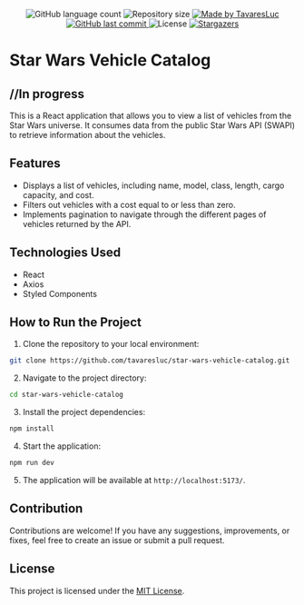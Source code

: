 
<p align="center">
  <img alt="GitHub language count" src="https://img.shields.io/github/languages/count/TavaresLuc/FindYourDuo-NLW-eSports?color=%2304D361">

  <img alt="Repository size" src="https://img.shields.io/github/repo-size/TavaresLuc/FindYourDuo-NLW-eSports">
	
  <a href="https://www.linkedin.com/in/lucas-o-tavares/">
    <img alt="Made by TavaresLuc" src="https://img.shields.io/badge/made%20by-TavaresLuc-%2304D361">
  </a>

  <a href="[https://github.com/TavaresLuc/FindYourDuo-NLW-eSports/commits/master](https://github.com/tavaresluc/star-wars-vehicle-catalog/commits)">
    <img alt="GitHub last commit" src="https://img.shields.io/github/last-commit/TavaresLuc/star-wars-vehicle-catalog">
  </a>

  <img alt="License" src="https://img.shields.io/badge/license-MIT-brightgreen">
   <a href="https://github.com/TavaresLuc/star-wars-vehicle-catalog/stargazers">
    <img alt="Stargazers" src="https://img.shields.io/github/stars/TavaresLuc/star-wars-vehicle-catalog?style=social">
  </a>
</p>
<p align="center">
</p>

# Star Wars Vehicle Catalog
## //In progress


This is a React application that allows you to view a list of vehicles from the Star Wars universe. It consumes data from the public Star Wars API (SWAPI) to retrieve information about the vehicles.

## Features

- Displays a list of vehicles, including name, model, class, length, cargo capacity, and cost.
- Filters out vehicles with a cost equal to or less than zero.
- Implements pagination to navigate through the different pages of vehicles returned by the API.

## Technologies Used

- React
- Axios
- Styled Components

## How to Run the Project

1. Clone the repository to your local environment:
```bash
git clone https://github.com/tavaresluc/star-wars-vehicle-catalog.git
```
2. Navigate to the project directory:
```bash
cd star-wars-vehicle-catalog
```
3. Install the project dependencies:
```bash
npm install
```
4. Start the application:
```bash
npm run dev
```

5. The application will be available at `http://localhost:5173/`.

## Contribution

Contributions are welcome! If you have any suggestions, improvements, or fixes, feel free to create an issue or submit a pull request.

## License

This project is licensed under the [MIT License](LICENSE).
